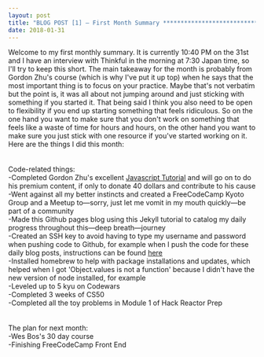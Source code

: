 ```yaml
---
layout: post
title: "BLOG POST [1] — First Month Summary ***********************************"
date: 2018-01-31
---
```


Welcome to my first monthly summary. It is currently 10:40 PM on the 31st and I have an interview with Thinkful in the morning at 7:30 Japan time, so I'll try to keep this short. The main takeaway for the month is probably from Gordon Zhu's course (which is why I've put it up top) when he says that the most important thing is to focus on your practice. Maybe that's not verbatim but the point is, it was all about not jumping around and just sticking with something if you started it. That being said I think you also need to be open to flexibility if you end up starting something that feels ridiculous. So on the one hand you want to make sure that you don't work on something that feels like a waste of time for hours and hours, on the other hand you want to make sure you just stick with one resource if you've started working on it. Here are the things I did this month:
<br>
<br>
<br>
Code-related things: <br>
-Completed Gordon Zhu's excellent <a href="watchandcode.com">Javascript Tutorial<a/> and will go on to do his premium content, if only to donate 40 dollars and contribute to his cause
<br>
-Went against all my better instincts and created a FreeCodeCamp Kyoto Group and a Meetup to—sorry, just let me vomit in my mouth quickly—be part of a community <br>
-Made this Github pages blog using <a>this Jekyll tutorial</a> to catalog my daily progress throughout this—deep breath—journey
<br>
-Created an SSH key to avoid having to type my username and password when pushing code to Github, for example when I push the code for these daily blog posts, instructions can be found <a href="">here</a>
<br>
-Installed homebrew to help with package installations and updates, which helped when I got 'Object.values is not a function' because I didn't have the new version of node installed, for example
<br>
-Leveled up to 5 kyu on Codewars
<br>
-Completed 3 weeks of CS50
<br>
-Completed all the toy problems in Module 1 of Hack Reactor Prep
<br>
<br>
<br>
The plan for next month: <br>
-Wes Bos's 30 day course <br>
-Finishing FreeCodeCamp Front End <br>
